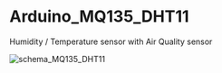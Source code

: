 # Arduino_MQ135_DHT11
Humidity / Temperature sensor with Air Quality sensor

![schema_MQ135_DHT11](https://user-images.githubusercontent.com/49790984/114927766-24ed0a80-9e32-11eb-89d4-2a50a226b4a6.png=250x)
